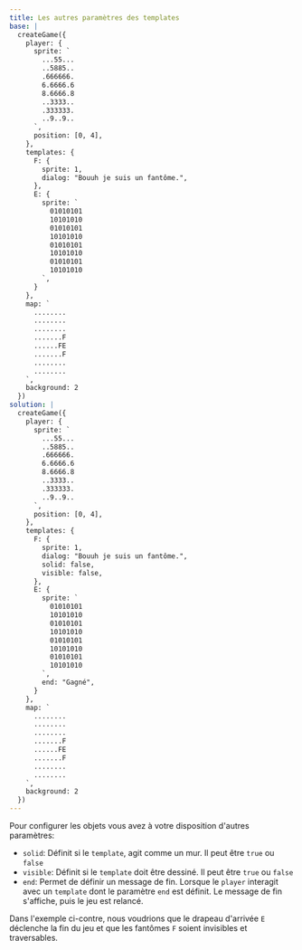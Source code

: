```yaml
---
title: Les autres paramètres des templates
base: |
  createGame({
    player: {
      sprite: `
        ...55...
        ..5885..
        .666666.
        6.6666.6
        8.6666.8
        ..3333..
        .333333.
        ..9..9..
      `,
      position: [0, 4],
    },
    templates: {
      F: {
        sprite: 1,
        dialog: "Bouuh je suis un fantôme.",
      },
      E: {
        sprite: `
          01010101
          10101010
          01010101
          10101010
          01010101
          10101010
          01010101
          10101010
        `,
      }
    },
    map: `
      ........
      ........
      ........
      .......F
      ......FE
      .......F
      ........
      ........
    `,
    background: 2
  })
solution: |
  createGame({
    player: {
      sprite: `
        ...55...
        ..5885..
        .666666.
        6.6666.6
        8.6666.8
        ..3333..
        .333333.
        ..9..9..
      `,
      position: [0, 4],
    },
    templates: {
      F: {
        sprite: 1,
        dialog: "Bouuh je suis un fantôme.",
        solid: false,
        visible: false,
      },
      E: {
        sprite: `
          01010101
          10101010
          01010101
          10101010
          01010101
          10101010
          01010101
          10101010
        `,
        end: "Gagné",
      }
    },
    map: `
      ........
      ........
      ........
      .......F
      ......FE
      .......F
      ........
      ........
    `,
    background: 2
  })
---
```


Pour configurer les objets vous avez à votre disposition d'autres paramètres:

- `solid`: Définit si le `template`, agit comme un mur. Il peut être `true` ou `false`
- `visible`: Définit si le `template` doit être dessiné. Il peut être `true` ou `false`
- `end`: Permet de définir un message de fin. Lorsque le `player` interagit avec un `template` dont le paramètre `end` est définit. Le message de fin s'affiche, puis le jeu est relancé.

Dans l'exemple ci-contre, nous voudrions que le drapeau d'arrivée `E` déclenche la fin du jeu et que les fantômes `F` soient invisibles et traversables.

